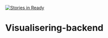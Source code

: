 [![Stories in Ready](https://badge.waffle.io/Visualisering/Visualisering-backend.png?label=ready&title=Ready)](https://waffle.io/Visualisering/Visualisering-backend)
# Visualisering-backend



